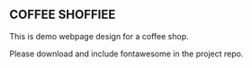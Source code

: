 ## COFFEE SHOFFIEE

This is demo webpage design for a coffee shop.

Please download and include fontawesome in the project repo.
